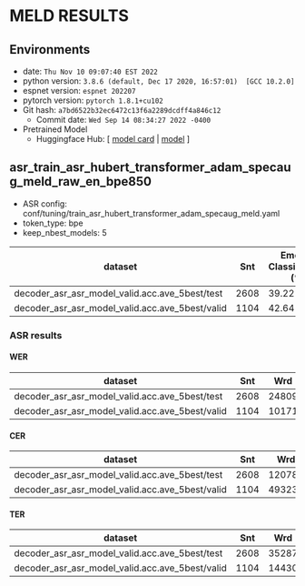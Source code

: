 # MELD RESULTS
## Environments
- date: `Thu Nov 10 09:07:40 EST 2022`
- python version: `3.8.6 (default, Dec 17 2020, 16:57:01)  [GCC 10.2.0]`
- espnet version: `espnet 202207`
- pytorch version: `pytorch 1.8.1+cu102`
- Git hash: `a7bd6522b32ec6472c13f6a2289dcdff4a846c12`
  - Commit date: `Wed Sep 14 08:34:27 2022 -0400`
- Pretrained Model
  - Huggingface Hub: [ [model card](https://huggingface.co/espnet/realzza-meld-asr-hubert-transformer) | [model](https://huggingface.co/espnet/realzza-meld-asr-hubert-transformer/blob/main/exp/asr_train_asr_hubert_transformer_adam_specaug_meld_raw_en_bpe850/valid.acc.ave_5best.pth) ]

## asr_train_asr_hubert_transformer_adam_specaug_meld_raw_en_bpe850
- ASR config: conf/tuning/train_asr_hubert_transformer_adam_specaug_meld.yaml
- token_type: bpe
- keep_nbest_models: 5

|dataset|Snt|Emotion Classification (%)|
|---|---|---|
|decoder_asr_asr_model_valid.acc.ave_5best/test|2608|39.22|
|decoder_asr_asr_model_valid.acc.ave_5best/valid|1104|42.64|

### ASR results

#### WER

|dataset|Snt|Wrd|Corr|Sub|Del|Ins|Err|S.Err|
|---|---|---|---|---|---|---|---|---|
|decoder_asr_asr_model_valid.acc.ave_5best/test|2608|24809|55.5|28.0|16.5|8.4|52.9|96.5|
|decoder_asr_asr_model_valid.acc.ave_5best/valid|1104|10171|55.3|29.4|15.3|7.0|51.7|96.2|

#### CER

|dataset|Snt|Wrd|Corr|Sub|Del|Ins|Err|S.Err|
|---|---|---|---|---|---|---|---|---|
|decoder_asr_asr_model_valid.acc.ave_5best/test|2608|120780|71.1|10.7|18.2|10.6|39.5|96.5|
|decoder_asr_asr_model_valid.acc.ave_5best/valid|1104|49323|71.3|11.1|17.6|9.4|38.1|96.2|

#### TER

|dataset|Snt|Wrd|Corr|Sub|Del|Ins|Err|S.Err|
|---|---|---|---|---|---|---|---|---|
|decoder_asr_asr_model_valid.acc.ave_5best/test|2608|35287|57.6|21.8|20.5|7.8|50.2|96.5|
|decoder_asr_asr_model_valid.acc.ave_5best/valid|1104|14430|57.4|23.2|19.4|6.1|48.6|96.2|
